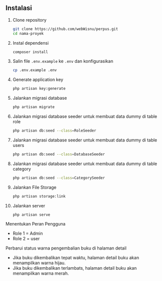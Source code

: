 


## Instalasi

1. Clone repository
    ```bash
    git clone https://github.com/webWisnu/perpus.git
    cd nama-proyek
    ```

2. Instal dependensi
    ```bash
    composer install
    ```

3. Salin file `.env.example` ke `.env` dan konfigurasikan
    ```bash
    cp .env.example .env
    ```

4. Generate application key
    ```bash
    php artisan key:generate
    ```

5. Jalankan migrasi database
    ```bash
    php artisan migrate
    ```
6. Jalankan migrasi database seeder untuk membuat data dummy di table role
    ```bash
    php artisan db:seed --class=RoleSeeder
    ```
    

7. Jalankan migrasi database seeder untuk membuat data dummy di table users
    ```bash
   php artisan db:seed --class=DatabaseSeeder

    ```
8. Jalankan migrasi database seeder untuk membuat data dummy di table category
    ```bash
   php artisan db:seed --class=CategorySeeder


    ```

9. Jalankan File Storage
    ```bash
    php artisan storage:link

    ```
10. Jalankan server
    ```bash
    php artisan serve
    ```
    
Menentukan Peran Pengguna

 - Role 1 = Admin
 - Role 2 = user

Perbarui status warna pengembalian buku di halaman detail

- Jika buku dikembalikan tepat waktu, halaman detail buku akan menampilkan warna hijau.
- Jika buku dikembalikan terlambats, halaman detail buku akan menampilkan warna merah.




                     

